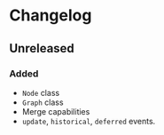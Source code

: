 # Changelog

## Unreleased
### Added
 - `Node` class
 - `Graph` class
 - Merge capabilities
 - `update`, `historical`, `deferred` events.
